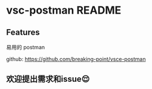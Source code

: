 # vsc-postman README

## Features

易用的 postman

github: https://github.com/breaking-point/vsce-postman

## 欢迎提出需求和issue😌
